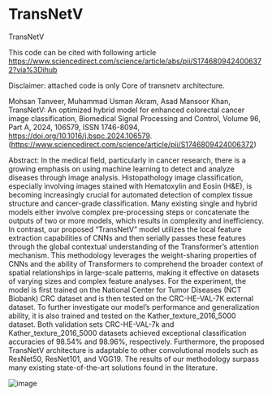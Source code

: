 # TransNetV
TransNetV

This code can be cited with following article
https://www.sciencedirect.com/science/article/abs/pii/S1746809424006372?via%3Dihub

Disclaimer: attached code is only Core of transnetv architecture.

Mohsan Tanveer, Muhammad Usman Akram, Asad Mansoor Khan,
TransNetV: An optimized hybrid model for enhanced colorectal cancer image classification,
Biomedical Signal Processing and Control,
Volume 96, Part A,
2024,
106579,
ISSN 1746-8094,
https://doi.org/10.1016/j.bspc.2024.106579.
(https://www.sciencedirect.com/science/article/pii/S1746809424006372)

Abstract: In the medical field, particularly in cancer research, there is a growing emphasis on using machine learning to detect and analyze diseases through image analysis. Histopathology image classification, especially involving images stained with Hematoxylin and Eosin (H&E), is becoming increasingly crucial for automated detection of complex tissue structure and cancer-grade classification. Many existing single and hybrid models either involve complex pre-processing steps or concatenate the outputs of two or more models, which results in complexity and inefficiency. In contrast, our proposed “TransNetV” model utilizes the local feature extraction capabilities of CNNs and then serially passes these features through the global contextual understanding of the Transformer’s attention mechanism. This methodology leverages the weight-sharing properties of CNNs and the ability of Transformers to comprehend the broader context of spatial relationships in large-scale patterns, making it effective on datasets of varying sizes and complex feature analyses. For the experiment, the model is first trained on the National Center for Tumor Diseases (NCT Biobank) CRC dataset and is then tested on the CRC-HE-VAL-7K external dataset. To further investigate our model’s performance and generalization ability, it is also trained and tested on the Kather_texture_2016_5000 dataset. Both validation sets CRC-HE-VAL-7k and Kather_texture_2016_5000 datasets achieved exceptional classification accuracies of 98.54% and 98.96%, respectively. Furthermore, the proposed TransNetV architecture is adaptable to other convolutional models such as ResNet50, ResNet101, and VGG19. The results of our methodology surpass many existing state-of-the-art solutions found in the literature.

![image](https://github.com/user-attachments/assets/3fe7a7fa-3db7-40a3-a254-2632fa843b41)

